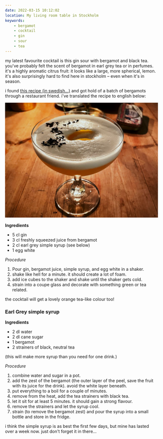 ```yaml
---
date: 2022-03-15 10:12:02
location: My living room table in Stockholm
keywords:
    - bergamot
    - cocktail
    - gin
    - sour
    - tea
---
```


my latest favourite cocktail is this gin sour with bergamot and black tea. you've probably felt the
scent of bergamot in earl grey tea or in perfumes. it's a highly aromatic citrus fruit: it looks
like a large, more spherical, lemon. it's also surprisingly hard to find here in stockholm – even
when it's in season.

i found [this recipe (in swedish...)](https://feeders.se/2022/01/20/earl-greyish-bergamott/) and got
hold of a batch of bergamots through a restaurant friend. i've translated the recipe to english
below:

![Gin tea sour](/assets/posts/gin-tea-sour.jpg)

**Ingredients**

- 5 cl gin
- 3 cl freshly squeezed juice from bergamot
- 2 cl earl grey simple syrup (see below)
- 1 egg white

_Procedure_

1. Pour gin, bergamot juice, simple syrup, and egg white in a shaker.
2. shake like hell for a minute. it should create a lot of foam.
3. add ice cubes to the shaker and shake until the shaker gets cold.
4. strain into a coupe glass and decorate with something green or tea related.

the cocktail will get a lovely orange tea-like colour too!

### Earl Grey simple syrup

**Ingredients**

- 2 dl water
- 2 dl cane sugar
- 1 bergamot
- 2 strainers of black, neutral tea

(this will make more syrup than you need for one drink.)

_Procedure_

1. combine water and sugar in a pot.
2. add the zest of the bergamot (the outer layer of the peel, save the fruit with its juice for the
   drink). avoid the white layer beneath.
3. put everything to a boil for a couple of minutes.
4. remove from the heat, add the tea strainers with black tea.
5. let it sit for at least 5 minutes. it should gain a strong flavour.
6. remove the strainers and let the syrup cool.
7. strain (to remove the bergamot zest) and pour the syrup into a small bottle and store in the
   fridge.

i think the simple syrup is as best the first few days, but mine has lasted over a week now. just
don't forget it in there…
